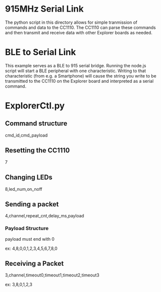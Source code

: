 
# 915MHz Serial Link

The python script in this directory allows for simple tranmission of commands and data to the CC1110. The CC1110 can parse these commands and then transmit and receive data with other Explorer boards as needed.

# BLE to Serial Link

This example serves as a BLE to 915 serial bridge. Running the node.js script will start a BLE peripheral with one characteristic. Writing to that characteristic (from e.g. a Smartphone) will cause the string you write to be transmitted to the CC1110 on the Explorer board and interpreted as a serial command.

# ExplorerCtl.py

## Command structure

cmd_id,cmd_payload

## Resetting the CC1110

7

## Changing LEDs

8,led_num,on_noff

## Sending a packet

4,channel,repeat_cnt,delay_ms,payload

### Payload Structure

payload must end with 0

ex: 4,8,0,0,1,2,3,4,5,6,7,8,0

## Receiving a Packet

3,channel,timeout0,timeout1,timeout2,timeout3

ex: 3,8,0,1,2,3